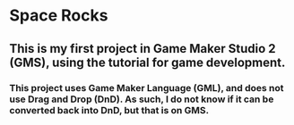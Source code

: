 # Space Rocks

## This is my first project in Game Maker Studio 2 (GMS), using the tutorial for game development.

### This project uses Game Maker Language (GML), and does not use Drag and Drop (DnD). As such, I do not know if it can be converted back into DnD, but that is on GMS.
